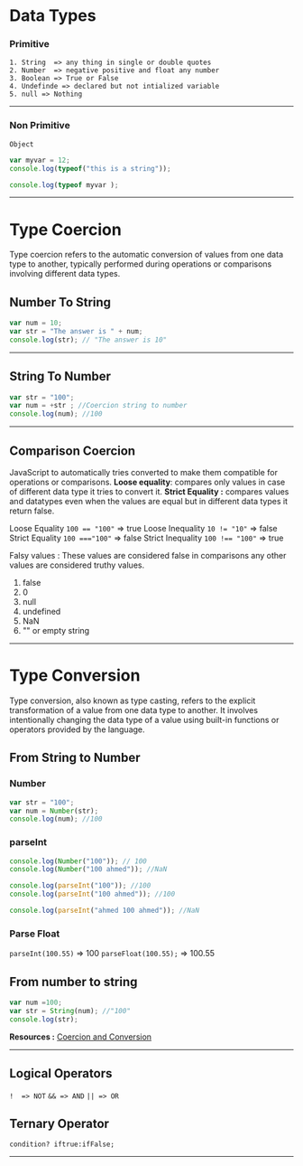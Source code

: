 # Data Types
### Primitive
	1. String  => any thing in single or double quotes
	2. Number  => negative positive and float any number
	3. Boolean => True or False
	4. Undefinde => declared but not intialized variable
	5. null => Nothing
___
### Non Primitive
	Object

```js
var myvar = 12;
console.log(typeof("this is a string"));

console.log(typeof myvar );
```
___
# Type Coercion

Type coercion refers to the automatic conversion of values from one data type to another, typically performed during operations or comparisons involving different data types.

##  Number To String

```js
var num = 10;
var str = "The answer is " + num;
console.log(str); // "The answer is 10"
```
___
## String To Number

```js
var str = "100";
var num = +str ; //Coercion string to number
console.log(num); //100
```
___
## Comparison Coercion
JavaScript  to automatically tries converted to make them compatible for operations or comparisons.
**Loose equality**: compares only values in case of different data type it tries to convert it.
**Strict Equality :** compares values and datatypes even when the values are equal but in different data types it return false.

Loose Equality `100 == "100"` =>  true
Loose Inequality `10 != "10"` => false
Strict Equality `100 ==="100"` => false
Strict Inequality `100 !== "100"` => true

Falsy values : These values are considered false in comparisons any other values are considered truthy values.
1. false
2. 0
3. null
4. undefined
5. NaN
6. "" or empty string
___
# Type Conversion

Type conversion, also known as type casting, refers to the explicit transformation of a value from one data type to another. It involves intentionally changing the data type of a value using built-in functions or operators provided by the language.
## From String to Number

### Number
```js
var str = "100";
var num = Number(str);
console.log(num); //100 
```
### parseInt
```js
console.log(Number("100")); // 100
console.log(Number("100 ahmed")); //NaN

console.log(parseInt("100")); //100
console.log(parseInt("100 ahmed")); //100

console.log(parseInt("ahmed 100 ahmed")); //NaN
```

### Parse Float
`parseInt(100.55)` => 100
`parseFloat(100.55);` => 100.55

## From number to string
```js
var num =100;
var str = String(num); //"100"
console.log(str);
```

**Resources :** [Coercion and Conversion](https://medium.com/@atuljha2402/understanding-javascript-type-coercion-type-conversion-a2ce84c00331#:~:text=Type%20coercion%20refers%20to%20the,complete%20the%20operation%20or%20comparison.)
___
## Logical Operators
`!  => NOT`
`&& => AND`
`|| => OR`
## Ternary Operator
`condition? iftrue:ifFalse;`
___
